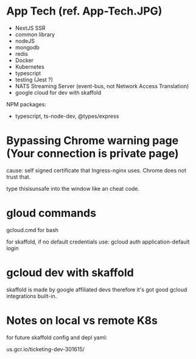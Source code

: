# App Tech (ref. App-Tech.JPG)

- NextJS SSR
- common library
- nodeJS
- mongodb
- redis
- Docker
- Kubernetes
- typescript
- testing (Jest ?)
- NATS Streaming Server (event-bus, not Network Access Translation)
- google cloud for dev with skaffold

NPM packages:

- typescript, ts-node-dev, @types/express

# Bypassing Chrome warning page (Your connection is private page)

cause: self signed certificate that Ingress-nginx uses. Chrome does not trust that.

type thisisunsafe into the window like an cheat code.

# gloud commands

gcloud.cmd for bash

for skaffold, if no default credentials use:
gcloud auth application-default login

# gcloud dev with skaffold

skaffold is made by google affiliated devs therefore it's got good gcloud integrations built-in.

# Notes on local vs remote K8s

for future skaffold config and depl yaml:

us.gcr.io/ticketing-dev-301615/<name>
